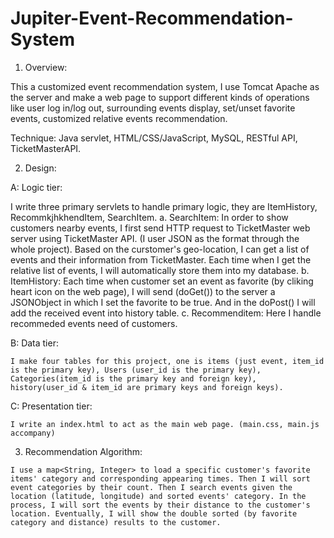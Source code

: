 # Jupiter-Event-Recommendation-System

1. Overview:

  This a customized event recommendation system, I use Tomcat Apache as the server and make a web page to support different kinds of operations like user log in/log out, surrounding events display, set/unset favorite events, customized relative events recommendation. 
  
  Technique: Java servlet, HTML/CSS/JavaScript, MySQL, RESTful API, TicketMasterAPI.
  
2. Design:

  A: Logic tier:     
  
  I write three primary servlets to handle primary logic, they are ItemHistory, RecommkjhkhendItem, SearchItem.
  a. SearchItem:
     In order to show customers nearby events, I first send HTTP request to TicketMaster web server using TicketMaster API. (I user JSON as the format through the whole project). Based on the curstomer's geo-location, I can get a list of events and their information from TicketMaster. Each time when I get the relative list of events, I will automatically store them into my database.
   b. ItemHistory: 
      Each time when customer set an event as favorite (by cliking heart icon on the web page), I will send (doGet()) to the server a JSONObject in which I set the favorite to be true. And in the doPost() I will add the received event into history table.
   c. Recommenditem:
      Here I handle recommeded events need of customers.
     
  B: Data tier:
  
    I make four tables for this project, one is items (just event, item_id is the primary key), Users (user_id is the primary key), Categories(item_id is the primary key and foreign key), history(user_id & item_id are primary keys and foreign keys).
  
  C: Presentation tier:
  
    I write an index.html to act as the main web page. (main.css, main.js accompany)
    
  3.  Recommendation Algorithm:
  
    I use a map<String, Integer> to load a specific customer's favorite items' category and corresponding appearing times. Then I will sort event categories by their count. Then I search events given the location (latitude, longitude) and sorted events' category. In the process, I will sort the events by their distance to the customer's location. Eventually, I will show the double sorted (by favorite category and distance) results to the customer.
